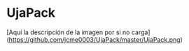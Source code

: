 # UjaPack
[Aquí la descripción de la imagen por si no carga]
(https://github.com/jcme0003/UjaPack/master/UjaPack.png)

